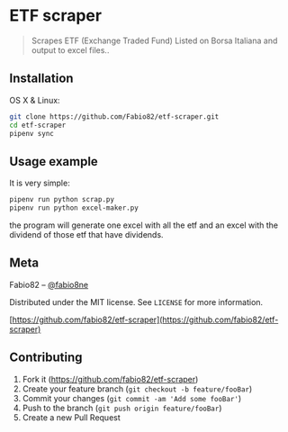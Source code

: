 # ETF scraper
> Scrapes ETF (Exchange Traded Fund) Listed on Borsa Italiana and output to excel files..


## Installation

OS X & Linux:

```sh
git clone https://github.com/Fabio82/etf-scraper.git
cd etf-scraper
pipenv sync

```

## Usage example

It is very simple:
```sh 
pipenv run python scrap.py
pipenv run python excel-maker.py
```


the program will generate one excel with all the etf and an excel with the dividend of those etf that have dividends.

## Meta

Fabio82 – [@fabio8ne](https://twitter.com/fabio8ne)

Distributed under the MIT license. See ``LICENSE`` for more information.

[https://github.com/fabio82/etf-scraper](https://github.com/fabio82/etf-scraper)

## Contributing

1. Fork it (<https://github.com/fabio82/etf-scraper>)
2. Create your feature branch (`git checkout -b feature/fooBar`)
3. Commit your changes (`git commit -am 'Add some fooBar'`)
4. Push to the branch (`git push origin feature/fooBar`)
5. Create a new Pull Request
